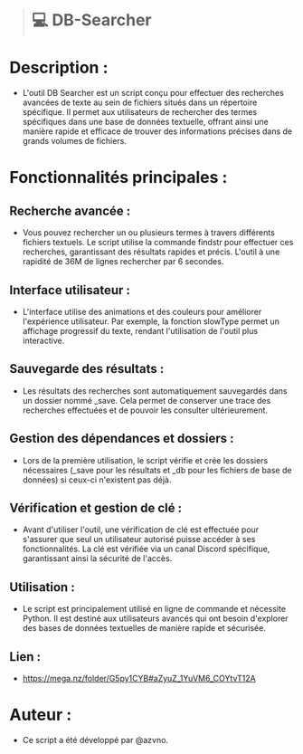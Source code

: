 > # 💻 DB-Searcher

# Description :
- L'outil DB Searcher est un script conçu pour effectuer des recherches avancées de texte au sein de fichiers situés dans un répertoire spécifique. Il permet aux utilisateurs de rechercher des termes spécifiques dans une base de données textuelle, offrant ainsi une manière rapide et efficace de trouver des informations précises dans de grands volumes de fichiers.

# Fonctionnalités principales :

## Recherche avancée :
- Vous pouvez rechercher un ou plusieurs termes à travers différents fichiers textuels. Le script utilise la commande findstr pour effectuer ces recherches, garantissant des résultats rapides et précis. L'outil à une rapidité de 36M de lignes rechercher par 6 secondes.

## Interface utilisateur :
- L'interface utilise des animations et des couleurs pour améliorer l'expérience utilisateur. Par exemple, la fonction slowType permet un affichage progressif du texte, rendant l'utilisation de l'outil plus interactive.

## Sauvegarde des résultats :
- Les résultats des recherches sont automatiquement sauvegardés dans un dossier nommé _save. Cela permet de conserver une trace des recherches effectuées et de pouvoir les consulter ultérieurement.

## Gestion des dépendances et dossiers :
- Lors de la première utilisation, le script vérifie et crée les dossiers nécessaires (_save pour les résultats et _db pour les fichiers de base de données) si ceux-ci n'existent pas déjà.

## Vérification et gestion de clé :
- Avant d'utiliser l'outil, une vérification de clé est effectuée pour s'assurer que seul un utilisateur autorisé puisse accéder à ses fonctionnalités. La clé est vérifiée via un canal Discord spécifique, garantissant ainsi la sécurité de l'accès.

## Utilisation :
- Le script est principalement utilisé en ligne de commande et nécessite Python. Il est destiné aux utilisateurs avancés qui ont besoin d'explorer des bases de données textuelles de manière rapide et sécurisée.

## Lien :
- https://mega.nz/folder/G5py1CYB#aZyuZ_1YuVM6_COYtvT12A

# Auteur :
- Ce script a été développé par @azvno.
